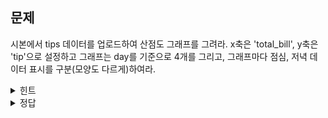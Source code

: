 ## 문제
시본에서 tips 데이터를 업로드하여 산점도 그래프를 그려라.
x축은 'total_bill', y축은 'tip'으로 설정하고 그래프는 day를 기준으로 4개를 그리고, 
그래프마다 점심, 저녁 데이터 표시를 구분(모양도 다르게)하여라.

<details>
<summary>힌트</summary>
<div markdown="1">

산점도 그래프를 여러 개 그리기 위한 함수로 **replot()** 을 사용하여라.</br>
매개변수로는 x, y, col, hue, style, kind, data가 들어간다.

</div>
</details>

<details>
<summary>정답</summary>
<div markdown="1">

```python
import matplotlib.pyplot as plt
import seaborn as sns

tips = sns.load_dataset('tips')

sns.relplot(x='total_bill',y='tip',col='day',hue='time',style='time',kind='scatter',data=tips)
```
![image](https://github.com/sejongsmarcle/2023_Autumn_DataAnalysisStudy/assets/128217747/770aabfb-1855-441b-b6e6-3e72476006f6)

</div>
</details>
